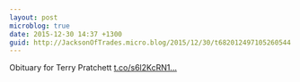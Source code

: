 ```yaml
---
layout: post
microblog: true
date: 2015-12-30 14:37 +1300
guid: http://JacksonOfTrades.micro.blog/2015/12/30/t682012497105260544.html
---
```

Obituary for Terry Pratchett [t.co/s6l2KcRN1...](https://t.co/s6l2KcRN1G)
